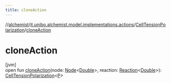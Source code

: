 ```yaml
---
title: cloneAction
---
```

//[alchemist](../../../index.html)/[it.unibo.alchemist.model.implementations.actions](../index.html)/[CellTensionPolarization](index.html)/[cloneAction](clone-action.html)



# cloneAction



[jvm]\
open fun [cloneAction](clone-action.html)(node: [Node](../../it.unibo.alchemist.model.interfaces/-node/index.html)<[Double](https://docs.oracle.com/javase/8/docs/api/java/lang/Double.html)>, reaction: [Reaction](../../it.unibo.alchemist.model.interfaces/-reaction/index.html)<[Double](https://docs.oracle.com/javase/8/docs/api/java/lang/Double.html)>): [CellTensionPolarization](index.html)<[P](../../it.unibo.alchemist.model/-biochemistry-incarnation/index.html)>




